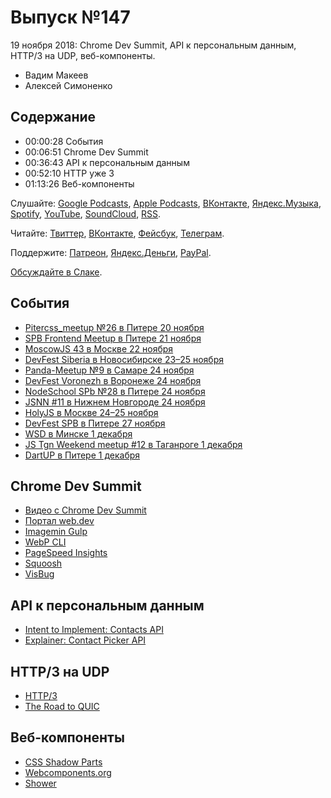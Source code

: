 # Выпуск №147

19 ноября 2018: Chrome Dev Summit, API к персональным данным, HTTP/3 на UDP, веб-компоненты.

- Вадим Макеев
- Алексей Симоненко

## Содержание

- 00:00:28 События
- 00:06:51 Chrome Dev Summit
- 00:36:43 API к персональным данным
- 00:52:10 HTTP уже 3
- 01:13:26 Веб-компоненты

Слушайте: [Google Podcasts](https://podcasts.google.com/?feed=aHR0cHM6Ly93ZWItc3RhbmRhcmRzLnJ1L3BvZGNhc3QvZmVlZC8), [Apple Podcasts](https://itunes.apple.com/podcast/id1080500016), [ВКонтакте](https://vk.com/podcasts-32017543), [Яндекс.Музыка](https://music.yandex.ru/album/6245956), [Spotify](https://open.spotify.com/show/3rzAcADjpBpXt73L0epTjV), [YouTube](https://www.youtube.com/playlist?list=PLMBnwIwFEFHcwuevhsNXkFTcadeX5R1Go), [SoundCloud](https://soundcloud.com/web-standards), [RSS](https://web-standards.ru/podcast/feed/).

Читайте: [Твиттер](https://twitter.com/webstandards_ru), [ВКонтакте](https://vk.com/webstandards_ru), [Фейсбук](https://www.facebook.com/webstandardsru), [Телеграм](https://t.me/webstandards_ru).

Поддержите: [Патреон](https://www.patreon.com/webstandards_ru), [Яндекс.Деньги](https://money.yandex.ru/to/41001119329753), [PayPal](https://www.paypal.me/pepelsbey).

[Обсуждайте в Слаке](http://slack.web-standards.ru/).

## События

- [Pitercss_meetup №26 в Питере 20 ноября](https://medium.com/p/b820502538c0)
- [SPB Frontend Meetup в Питере 21 ноября](https://spb-frontend-events.timepad.ru/event/848267/)
- [MoscowJS 43 в Москве 22 ноября](https://www.moscowjs.ru/event/moscowjs-43)
- [DevFest Siberia в Новосибирске 23–25 ноября](https://gdg-siberia.com/)
- [Panda-Meetup №9 в Самаре 24 ноября](http://panda-meetup.ru/frontend-samara-2018-11-24)
- [DevFest Voronezh в Воронеже 24 ноября](https://gdg-voronezh.timepad.ru/event/845720/)
- [NodeSchool SPb №28 в Питере 24 ноября](https://github.com/nodeschool/spb/issues/73)
- [JSNN #11 в Нижнем Новгороде 24 ноября](https://www.it52.info/events/2018-11-24-jsnn-11)
- [HolyJS в Москве 24–25 ноября](https://holyjs-moscow.ru/)
- [DevFest SPB в Питере 27 ноября](https://devfest-spb.com/)
- [WSD в Минске 1 декабря](https://wsd.events/2018/12/01/)
- [JS Tgn Weekend meetup #12 в Таганроге 1 декабря](https://it61.info/events/2018-12-01-mitap-js-tgn-weekend-12-316)
- [DartUP в Питере 1 декабря](https://dartup.ru/)

## Chrome Dev Summit

- [Видео с Chrome Dev Summit](https://www.youtube.com/playlist?list=PLNYkxOF6rcIDjlCx1PcphPpmf43aKOAdF)
- [Портал web.dev](https://web.dev/)
- [Imagemin Gulp](https://web.dev/fast/use-imagemin-to-compress-images/codelab-imagemin-gulp)
- [WebP CLI](https://web.dev/fast/serve-images-webp/codelab-serve-images-webp)
- [PageSpeed Insights](https://developers.google.com/speed/pagespeed/insights/)
- [Squoosh](https://squoosh.app/)
- [VisBug](https://github.com/GoogleChromeLabs/ProjectVisBug)

## API к персональным данным

- [Intent to Implement: Contacts API](https://groups.google.com/a/chromium.org/d/msg/blink-dev/brKChSa9_d0/GmzVbvYcAAAJ)
- [Explainer: Contact Picker API](https://github.com/beverloo/contact-api)

## HTTP/3 на UDP

- [HTTP/3](https://daniel.haxx.se/blog/2018/11/11/http-3/)
- [The Road to QUIC](https://blog.cloudflare.com/the-road-to-quic/)

## Веб-компоненты

- [CSS Shadow Parts](https://www.w3.org/TR/css-shadow-parts-1/)
- [Webcomponents.org](https://www.webcomponents.org/)
- [Shower](https://shwr.me/)
